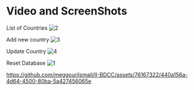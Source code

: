 # Video and ScreenShots
List of Countries
![2](https://github.com/meggouriIsmail/II-BDCC/assets/76167322/d1ad3df1-112d-4251-b876-efe288410bbf)

Add new country
![3](https://github.com/meggouriIsmail/II-BDCC/assets/76167322/1cbc48d5-7ccc-47cc-8dab-6cfb2cb77ed0)

Update Country
![4](https://github.com/meggouriIsmail/II-BDCC/assets/76167322/3ed9eb95-4413-4e2d-b55c-0abf04d3da77)

Reset Database
![1](https://github.com/meggouriIsmail/II-BDCC/assets/76167322/d383ddaf-d59a-4ddd-acf3-0a5e57516f2b)

https://github.com/meggouriIsmail/II-BDCC/assets/76167322/440a156a-4d64-4500-80ba-5a427456065e

